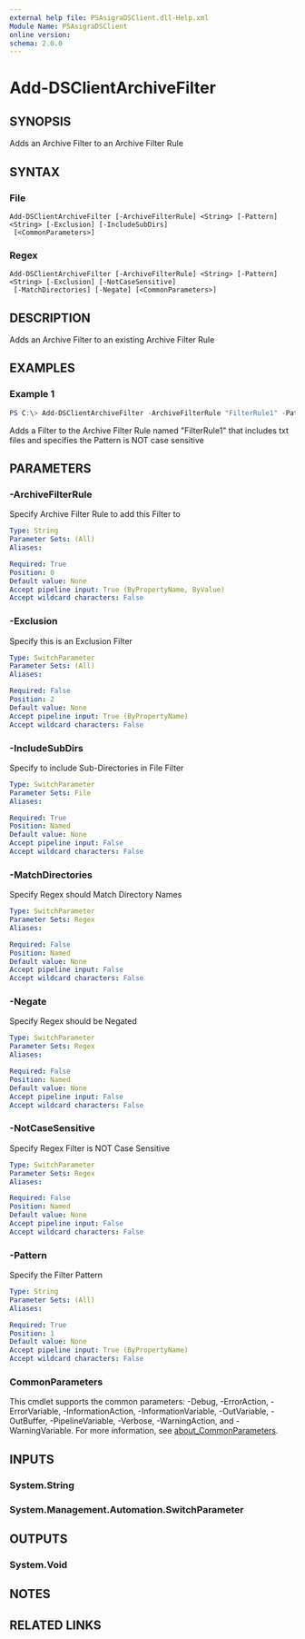```yaml
---
external help file: PSAsigraDSClient.dll-Help.xml
Module Name: PSAsigraDSClient
online version:
schema: 2.0.0
---
```


# Add-DSClientArchiveFilter

## SYNOPSIS
Adds an Archive Filter to an Archive Filter Rule

## SYNTAX

### File
```
Add-DSClientArchiveFilter [-ArchiveFilterRule] <String> [-Pattern] <String> [-Exclusion] [-IncludeSubDirs]
 [<CommonParameters>]
```

### Regex
```
Add-DSClientArchiveFilter [-ArchiveFilterRule] <String> [-Pattern] <String> [-Exclusion] [-NotCaseSensitive]
 [-MatchDirectories] [-Negate] [<CommonParameters>]
```

## DESCRIPTION
Adds an Archive Filter to an existing Archive Filter Rule

## EXAMPLES

### Example 1
```powershell
PS C:\> Add-DSClientArchiveFilter -ArchiveFilterRule "FilterRule1" -Pattern "*.txt" -NotCaseSensitive
```

Adds a Filter to the Archive Filter Rule named "FilterRule1" that includes txt files and specifies the Pattern is NOT case sensitive

## PARAMETERS

### -ArchiveFilterRule
Specify Archive Filter Rule to add this Filter to

```yaml
Type: String
Parameter Sets: (All)
Aliases:

Required: True
Position: 0
Default value: None
Accept pipeline input: True (ByPropertyName, ByValue)
Accept wildcard characters: False
```

### -Exclusion
Specify this is an Exclusion Filter

```yaml
Type: SwitchParameter
Parameter Sets: (All)
Aliases:

Required: False
Position: 2
Default value: None
Accept pipeline input: True (ByPropertyName)
Accept wildcard characters: False
```

### -IncludeSubDirs
Specify to include Sub-Directories in File Filter

```yaml
Type: SwitchParameter
Parameter Sets: File
Aliases:

Required: True
Position: Named
Default value: None
Accept pipeline input: False
Accept wildcard characters: False
```

### -MatchDirectories
Specify Regex should Match Directory Names

```yaml
Type: SwitchParameter
Parameter Sets: Regex
Aliases:

Required: False
Position: Named
Default value: None
Accept pipeline input: False
Accept wildcard characters: False
```

### -Negate
Specify Regex should be Negated

```yaml
Type: SwitchParameter
Parameter Sets: Regex
Aliases:

Required: False
Position: Named
Default value: None
Accept pipeline input: False
Accept wildcard characters: False
```

### -NotCaseSensitive
Specify Regex Filter is NOT Case Sensitive

```yaml
Type: SwitchParameter
Parameter Sets: Regex
Aliases:

Required: False
Position: Named
Default value: None
Accept pipeline input: False
Accept wildcard characters: False
```

### -Pattern
Specify the Filter Pattern

```yaml
Type: String
Parameter Sets: (All)
Aliases:

Required: True
Position: 1
Default value: None
Accept pipeline input: True (ByPropertyName)
Accept wildcard characters: False
```

### CommonParameters
This cmdlet supports the common parameters: -Debug, -ErrorAction, -ErrorVariable, -InformationAction, -InformationVariable, -OutVariable, -OutBuffer, -PipelineVariable, -Verbose, -WarningAction, and -WarningVariable. For more information, see [about_CommonParameters](http://go.microsoft.com/fwlink/?LinkID=113216).

## INPUTS

### System.String

### System.Management.Automation.SwitchParameter

## OUTPUTS

### System.Void

## NOTES

## RELATED LINKS
